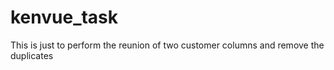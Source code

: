 # kenvue_task
This is just to perform the reunion of two customer columns and remove the duplicates
